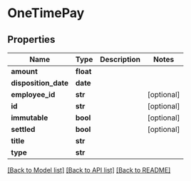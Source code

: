 # OneTimePay

## Properties
Name | Type | Description | Notes
------------ | ------------- | ------------- | -------------
**amount** | **float** |  | 
**disposition_date** | **date** |  | 
**employee_id** | **str** |  | [optional] 
**id** | **str** |  | [optional] 
**immutable** | **bool** |  | [optional] 
**settled** | **bool** |  | [optional] 
**title** | **str** |  | 
**type** | **str** |  | 

[[Back to Model list]](../README.md#documentation-for-models) [[Back to API list]](../README.md#documentation-for-api-endpoints) [[Back to README]](../README.md)


